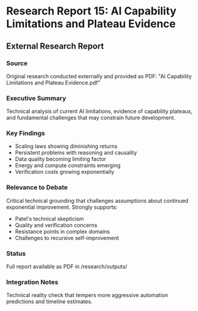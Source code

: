 # Research Report 15: AI Capability Limitations and Plateau Evidence
## External Research Report

### Source
Original research conducted externally and provided as PDF: "AI Capability Limitations and Plateau Evidence.pdf"

### Executive Summary
Technical analysis of current AI limitations, evidence of capability plateaus, and fundamental challenges that may constrain future development.

### Key Findings
- Scaling laws showing diminishing returns
- Persistent problems with reasoning and causality
- Data quality becoming limiting factor
- Energy and compute constraints emerging
- Verification costs growing exponentially

### Relevance to Debate
Critical technical grounding that challenges assumptions about continued exponential improvement. Strongly supports:
- Patel's technical skepticism
- Quality and verification concerns
- Resistance points in complex domains
- Challenges to recursive self-improvement

### Status
Full report available as PDF in /research/outputs/

### Integration Notes
Technical reality check that tempers more aggressive automation predictions and timeline estimates.